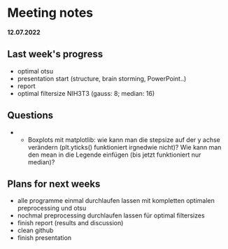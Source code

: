 # Meeting notes
**12.07.2022**
## Last week's progress
- optimal otsu
- presentation start (structure, brain storming, PowerPoint..)
- report  
- optimal filtersize NIH3T3 (gauss: 8; median: 16)
 
 
## Questions
- - Boxplots mit matplotlib: wie kann man die stepsize auf der y achse verändern (plt.yticks() funktioniert irgnedwie nicht)? Wie kann man den mean in die Legende einfügen (bis jetzt funktioniert nur median)?


## Plans for next weeks
- alle programme einmal durchlaufen lassen mit kompletten optimalen preprocessing und otsu
- nochmal preprocessing durchlaufen lassen für optimal filtersizes
- finish report (results and discussion)
- clean github
- finish presentation

